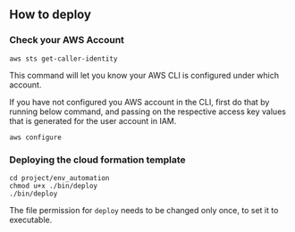 ## How to deploy

### Check your AWS Account

```
aws sts get-caller-identity
```
This command will let you know your AWS CLI is configured under which account.

If you have not configured you AWS account in the CLI, first do that by running below command, and passing on the respective access key values that is generated for the user account in IAM.

```
aws configure
```

### Deploying the cloud formation template

```
cd project/env_automation
chmod u+x ./bin/deploy
./bin/deploy
```

The file permission for ```deploy``` needs to be changed only once, to set it to executable.

